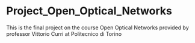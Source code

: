 # Project_Open_Optical_Networks
This is the final project on the course Open Optical Networks provided by professor Vittorio Curri at Politecnico di Torino
